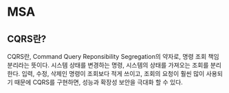 # MSA

## CQRS란?
CQRS란, Command Query Reponsibility Segregation의 약자로, 명령 조회 책임 분리라는 뜻이다. 
시스템 상태를 변경하는 명령, 시스템의 상태를 가져오는 조회를 분리한다. 입력, 수정, 삭제인 명령이 조회보다 적게 쓰이고, 조회의 요청이 훨씬 많이 사용되기 때문에 CQRS를 구현하면, 성능과 확장성 보안을 극대화 할 수 있다.